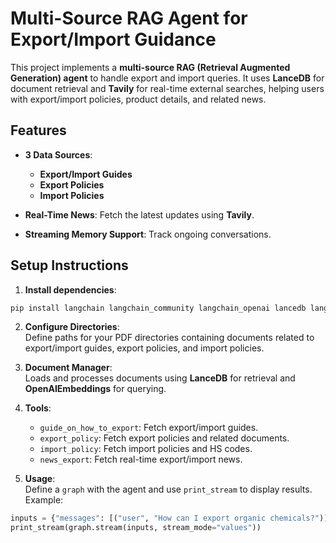 # **Multi-Source RAG Agent for Export/Import Guidance**

This project implements a **multi-source RAG (Retrieval Augmented Generation) agent** to handle export and import queries. It uses **LanceDB** for document retrieval and **Tavily** for real-time external searches, helping users with export/import policies, product details, and related news.

## **Features**
- **3 Data Sources**:  
  - **Export/Import Guides**  
  - **Export Policies**  
  - **Import Policies**
  
- **Real-Time News**: Fetch the latest updates using **Tavily**.
- **Streaming Memory Support**: Track ongoing conversations.

## **Setup Instructions**
1. **Install dependencies**:

```bash
pip install langchain langchain_community langchain_openai lancedb langchain_text_splitters tavily
```

2. **Configure Directories**:  
   Define paths for your PDF directories containing documents related to export/import guides, export policies, and import policies.

3. **Document Manager**:  
   Loads and processes documents using **LanceDB** for retrieval and **OpenAIEmbeddings** for querying.

4. **Tools**:  
   - `guide_on_how_to_export`: Fetch export/import guides.
   - `export_policy`: Fetch export policies and related documents.
   - `import_policy`: Fetch import policies and HS codes.
   - `news_export`: Fetch real-time export/import news.

5. **Usage**:  
   Define a `graph` with the agent and use `print_stream` to display results. Example:

```python
inputs = {"messages": [("user", "How can I export organic chemicals?")]}
print_stream(graph.stream(inputs, stream_mode="values"))
```


